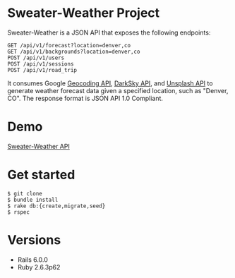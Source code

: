 # Sweater-Weather Project
Sweater-Weather is a JSON API that exposes the following endpoints:

```
GET /api/v1/forecast?location=denver,co
GET /api/v1/backgrounds?location=denver,co
POST /api/v1/users
POST /api/v1/sessions
POST /api/v1/road_trip
```

It consumes Google [Geocoding API](https://developers.google.com/maps/documentation/geocoding/start), [DarkSky API](https://darksky.net/dev/docs), and [Unsplash API](https://unsplash.com/developers) to generate weather forecast data given a specified location, such as "Denver, CO". The response format is JSON API 1.0 Compliant.

# Demo
[Sweater-Weather API](https://weather-sweater.herokuapp.com/api/v1/forecast?location=denver,co)

# Get started
```
$ git clone
$ bundle install
$ rake db:{create,migrate,seed}
$ rspec
```

# Versions
- Rails 6.0.0
- Ruby 2.6.3p62
